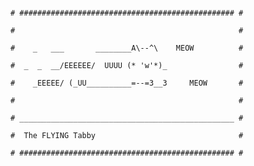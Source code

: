 
<pre><code>
# ################################################ # <br>
#                                                  # <br>
#    _   ___       ________A\--^\    MEOW          # <br>
#  _  _  __/EEEEEE/  UUUU (* 'w'*)_                # <br>
#    _EEEEE/ (_UU__________=--=3__3     MEOW       # <br>
#                                                  # <br>
# ________________________________________________ # <br>
#  The FLYING Tabby                                # <br>
# ################################################ # <br>
</code></pre>
